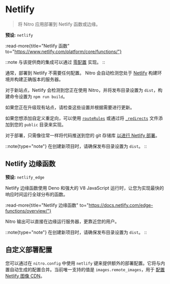 # Netlify

> 将 Nitro 应用部署到 Netlify 函数或边缘。

**预设:** `netlify`

:read-more{title="Netlify 函数" to="https://www.netlify.com/platform/core/functions/"}

::note
与该提供商的集成可以通过 [零配置](/deploy/#zero-config-providers) 实现。
::

通常，部署到 Netlify 不需要任何配置。
Nitro 会自动检测您处于 [Netlify](https://www.netlify.com) 构建环境并构建正确版本的服务器。

对于新站点，Netlify 会检测到您正在使用 Nitro，并将发布目录设置为 `dist`，构建命令设置为 `npm run build`。

如果您正在升级现有站点，请检查这些设置并根据需要进行更新。

如果您想添加自定义重定向，可以使用 [`routeRules`](/config#routerules) 或通过将 [`_redirects`](https://docs.netlify.com/routing/redirects/#syntax-for-the-redirects-file) 文件添加到您的 `public` 目录来实现。

对于部署，只需像往常一样将代码推送到您的 git 存储库 [以进行 Netlify 部署](https://docs.netlify.com/configure-builds/get-started/)。

::note{type="note"}
在创建新项目时，请确保发布目录设置为 `dist`。
::

## Netlify 边缘函数

**预设:** `netlify_edge`

Netlify 边缘函数使用 Deno 和强大的 V8 JavaScript 运行时，让您为实现最快的响应时间运行全球分布的函数。

:read-more{title="Netlify 边缘函数" to="https://docs.netlify.com/edge-functions/overview/"}

Nitro 输出可以直接在边缘运行服务器，更靠近您的用户。

::note{type="note"}
在创建新项目时，请确保发布目录设置为 `dist`。
::

## 自定义部署配置

您可以通过在 `nitro.config` 中使用 `netlify` 键来提供额外的部署配置。它将与内置自动生成的配置合并。当前唯一支持的值是 `images.remote_images`，用于 [配置 Netlify 图像 CDN](https://docs.netlify.com/image-cdn/create-integration/)。
